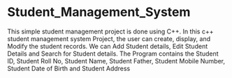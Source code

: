 # Student_Management_System
This simple student management project is done using C++.
In this c++ student management system Project, the user can
create, display, and Modify the student records. We can
Add Student details, Edit Student Details and Search for
Student details. The Program contains the Student ID,
Student Roll No, Student Name, Student Father, Student
Mobile Number, Student Date of Birth and Student Address

